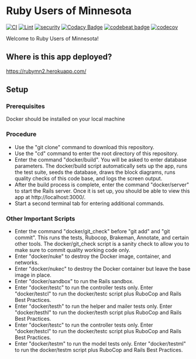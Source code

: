 # Ruby Users of Minnesota

[![CI](https://github.com/jhsu802701/rubymn2/actions/workflows/ci.yml/badge.svg)](https://github.com/jhsu802701/rubymn2/actions/workflows/ci.yml)
[![Lint](https://github.com/jhsu802701/rubymn2/actions/workflows/lint.yml/badge.svg)](https://github.com/jhsu802701/rubymn2/actions/workflows/lint.yml)
[![security](https://hakiri.io/github/jhsu802701/rubymn2/main.svg)](https://hakiri.io/github/jhsu802701/rubymn2/main)
[![Codacy Badge](https://app.codacy.com/project/badge/Grade/d1724f3182ef4b1bae334c2d7153cc90)](https://www.codacy.com/gh/jhsu802701/rubymn2/dashboard?utm_source=github.com&amp;utm_medium=referral&amp;utm_content=jhsu802701/rubymn2&amp;utm_campaign=Badge_Grade)
[![codebeat badge](https://codebeat.co/badges/481e6e47-6ca4-4f13-9a05-ace5f962e129)](https://codebeat.co/projects/github-com-jhsu802701-rubymn2-main)
[![codecov](https://codecov.io/gh/jhsu802701/rubymn2/branch/main/graph/badge.svg?token=Nf8iU7WWTR)](https://codecov.io/gh/jhsu802701/rubymn2)

Welcome to Ruby Users of Minnesota!

## Where is this app deployed?
https://rubymn2.herokuapp.com/

## Setup

### Prerequisites
Docker should be installed on your local machine

### Procedure
* Use the "git clone" command to download this repository.
* Use the "cd" command to enter the root directory of this repository.
* Enter the command "docker/build".  You will be asked to enter database parameters.  The docker/build script automatically sets up the app, runs the test suite, seeds the database, draws the block diagrams, runs quality checks of this code base, and logs the screen output.
* After the build process is complete, enter the command "docker/server" to start the Rails server.  Once it is set up, you should be able to view this app at http://localhost:3000/.
* Start a second terminal tab for entering additional commands.

### Other Important Scripts
* Enter the command "docker/git_check" before "git add" and "git commit".  This runs the tests, Rubocop, Brakeman, Annotate, and certain other tools.  The docker/git_check script is a sanity check to allow you to make sure to commit quality working code only.
* Enter "docker/nuke" to destroy the Docker image, container, and networks.
* Enter "docker/nukec" to destroy the Docker container but leave the base image in place.
* Enter "docker/sandbox" to run the Rails sandbox.
* Enter "docker/testc" to run the controller tests only.  Enter "docker/testcl" to run the docker/testc script plus RuboCop and Rails Best Practices.
* Enter "docker/testh" to run the helper and mailer tests only.  Enter "docker/testhl" to run the docker/testh script plus RuboCop and Rails Best Practices.
* Enter "docker/testc" to run the controller tests only.  Enter "docker/testcl" to run the docker/testc script plus RuboCop and Rails Best Practices.
* Enter "docker/testm" to run the model tests only.  Enter "docker/testml" to run the docker/testm script plus RuboCop and Rails Best Practices.
